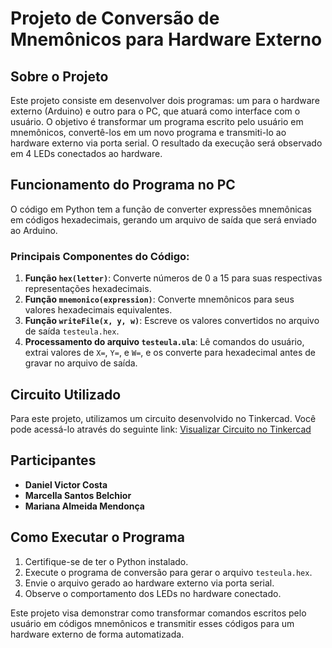 # Projeto de Conversão de Mnemônicos para Hardware Externo

## Sobre o Projeto
Este projeto consiste em desenvolver dois programas: um para o hardware externo (Arduino) e outro para o PC, que atuará como interface com o usuário. O objetivo é transformar um programa escrito pelo usuário em mnemônicos, convertê-los em um novo programa e transmiti-lo ao hardware externo via porta serial. O resultado da execução será observado em 4 LEDs conectados ao hardware.

## Funcionamento do Programa no PC
O código em Python tem a função de converter expressões mnemônicas em códigos hexadecimais, gerando um arquivo de saída que será enviado ao Arduino.

### Principais Componentes do Código:
1. **Função `hex(letter)`**: Converte números de 0 a 15 para suas respectivas representações hexadecimais.
2. **Função `mnemonico(expression)`**: Converte mnemônicos para seus valores hexadecimais equivalentes.
3. **Função `writeFile(x, y, w)`**: Escreve os valores convertidos no arquivo de saída `testeula.hex`.
4. **Processamento do arquivo `testeula.ula`**: Lê comandos do usuário, extrai valores de `X=`, `Y=`, e `W=`, e os converte para hexadecimal antes de gravar no arquivo de saída.

## Circuito Utilizado
Para este projeto, utilizamos um circuito desenvolvido no Tinkercad. Você pode acessá-lo através do seguinte link:
[Visualizar Circuito no Tinkercad](https://www.tinkercad.com/things/3n9hLuUYzOA/editel?returnTo=%2Fdashboard&sharecode=g1nA9nHAZ3y0GM-ZTKhsFxv8AoiVXOFZHlN0Lnd5kos)

## Participantes
- **Daniel Victor Costa**
- **Marcella Santos Belchior**
- **Mariana Almeida Mendonça**

## Como Executar o Programa
1. Certifique-se de ter o Python instalado.
2. Execute o programa de conversão para gerar o arquivo `testeula.hex`.
3. Envie o arquivo gerado ao hardware externo via porta serial.
4. Observe o comportamento dos LEDs no hardware conectado.

Este projeto visa demonstrar como transformar comandos escritos pelo usuário em códigos mnemônicos e transmitir esses códigos para um hardware externo de forma automatizada.